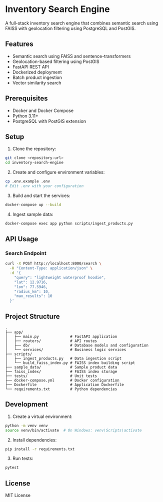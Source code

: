 # Inventory Search Engine

A full-stack inventory search engine that combines semantic search using FAISS with geolocation filtering using PostgreSQL and PostGIS.

## Features

- Semantic search using FAISS and sentence-transformers
- Geolocation-based filtering using PostGIS
- FastAPI REST API
- Dockerized deployment
- Batch product ingestion
- Vector similarity search

## Prerequisites

- Docker and Docker Compose
- Python 3.11+
- PostgreSQL with PostGIS extension

## Setup

1. Clone the repository:
```bash
git clone <repository-url>
cd inventory-search-engine
```

2. Create and configure environment variables:
```bash
cp .env.example .env
# Edit .env with your configuration
```

3. Build and start the services:
```bash
docker-compose up --build
```

4. Ingest sample data:
```bash
docker-compose exec app python scripts/ingest_products.py
```

## API Usage

### Search Endpoint

```bash
curl -X POST http://localhost:8000/search \
  -H "Content-Type: application/json" \
  -d '{
    "query": "lightweight waterproof hoodie",
    "lat": 12.9716,
    "lon": 77.5946,
    "radius_km": 10,
    "max_results": 10
  }'
```

## Project Structure

```
.
├── app/
│   ├── main.py              # FastAPI application
│   ├── routers/             # API routes
│   ├── db/                  # Database models and configuration
│   └── services/            # Business logic services
├── scripts/
│   ├── ingest_products.py   # Data ingestion script
│   └── build_faiss_index.py # FAISS index building script
├── sample_data/             # Sample product data
├── faiss_index/             # FAISS index storage
├── tests/                   # Unit tests
├── docker-compose.yml       # Docker configuration
├── Dockerfile               # Application Dockerfile
└── requirements.txt         # Python dependencies
```

## Development

1. Create a virtual environment:
```bash
python -m venv venv
source venv/bin/activate  # On Windows: venv\Scripts\activate
```

2. Install dependencies:
```bash
pip install -r requirements.txt
```

3. Run tests:
```bash
pytest
```

## License

MIT License 
